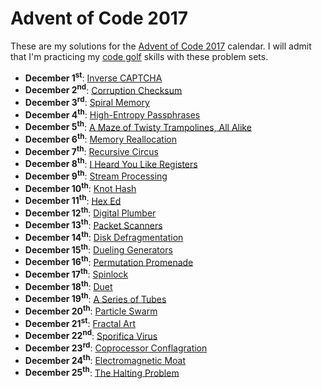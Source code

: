 # Advent of Code 2017
These are my solutions for the
[Advent of Code 2017](http://adventofcode.com/2017)
calendar.  I will admit that I'm practicing my
[code golf](https://en.wikipedia.org/wiki/Code_golf)
skills with these problem sets.

* __December 1<sup>st</sup>__: [Inverse CAPTCHA](December01/)
* __December 2<sup>nd</sup>__: [Corruption Checksum](December02/)
* __December 3<sup>rd</sup>__: [Spiral Memory](December03/)
* __December 4<sup>th</sup>__: [High-Entropy Passphrases](December04/)
* __December 5<sup>th</sup>__: [A Maze of Twisty Trampolines, All Alike](December05/)
* __December 6<sup>th</sup>__: [Memory Reallocation](December06/)
* __December 7<sup>th</sup>__: [Recursive Circus](December07/)
* __December 8<sup>th</sup>__: [I Heard You Like Registers](December08/)
* __December 9<sup>th</sup>__: [Stream Processing](December09/)
* __December 10<sup>th</sup>__: [Knot Hash](December10/)
* __December 11<sup>th</sup>__: [Hex Ed](December11/)
* __December 12<sup>th</sup>__: [Digital Plumber](December12/)
* __December 13<sup>th</sup>__: [Packet Scanners](December13/)
* __December 14<sup>th</sup>__: [Disk Defragmentation](December14/)
* __December 15<sup>th</sup>__: [Dueling Generators](December15/)
* __December 16<sup>th</sup>__: [Permutation Promenade](December16/)
* __December 17<sup>th</sup>__: [Spinlock](December17/)
* __December 18<sup>th</sup>__: [Duet](December18/)
* __December 19<sup>th</sup>__: [A Series of Tubes](December19/)
* __December 20<sup>th</sup>__: [Particle Swarm](December20/)
* __December 21<sup>st</sup>__: [Fractal Art](December21/)
* __December 22<sup>nd</sup>__: [Sporifica Virus](December22/)
* __December 23<sup>rd</sup>__: [Coprocessor Conflagration](December23/)
* __December 24<sup>th</sup>__: [Electromagnetic Moat](December24/)
* __December 25<sup>th</sup>__: [The Halting Problem](December25/)
